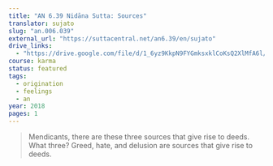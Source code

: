 ```yaml
---
title: "AN 6.39 Nidāna Sutta: Sources"
translator: sujato
slug: "an.006.039"
external_url: "https://suttacentral.net/an6.39/en/sujato"
drive_links:
  - "https://drive.google.com/file/d/1_6yz9KkpN9FYGmksxklCoKsQ2XlMfA6l/view?usp=drivesdk"
course: karma
status: featured
tags:
  - origination
  - feelings
  - an
year: 2018
pages: 1
---
```


> Mendicants, there are these three sources that give rise to deeds. What three? Greed, hate, and delusion are sources that give rise to deeds.

<!---->
